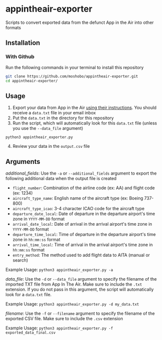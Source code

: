 # appintheair-exporter
Scripts to convert exported data from the defunct App in the Air into other formats

## Installation

### With Github
Run the following commands in your terminal to install this repository

```bash
git clone https://github.com/moshobo/appintheair-exporter.git
cd appintheair-exporter/
```

## Usage
1. Export your data from App in the Air [using their instructions](https://appintheair.com/shutdown/). You should receive a `data.txt` file in your email inbox
2. Put the `data.txt` in the directory for this repository
3. Run the script, which will automatically look for this `data.txt` file (unless you use the `--data_file` argument)

`python3 appintheair_exporter.py`

4. Review your data in the `output.csv` file

## Arguments
*additional_fields*: Use the `-a` or `--additional_fields` argument to export the following additional data when the output file is created
* `flight_number`: Combination of the airline code (ex: AA) and flight code (ex: 1234) 
* `aircraft_type_name`: English name of the aircraft type (ex: Boeing 737-800)
* `aircraft_type_icao`: 3-4 character ICAO code for the aircraft type
* `departure_date_local`: Date of departure in the departure airport's time zone in `YYYY-MM-DD` format
* `arrival_date_local`: Date of arrival in the arrival airport's time zone in `YYYY-MM-DD` format
* `departure_time_local`: Time of departure in the departure airport's time zone in `hh:mm:ss` format
* `arrival_time_local`: Time of arrival in the arrival airport's time zone in `hh:mm:ss` format
* `entry_method`: The method used to add flight data to AITA (manual or search)

Example Usage:
`python3 appintheair_exporter.py -a`

*data_file*: Use the `-d` or `--data_file` argument to specify the filename of the imported TXT file from App In The Air. Make sure to include the `.txt` extension. If you do not pass in this argument, the script will automatically look for a `data.txt` file.

Example Usage:
`python3 appintheair_exporter.py -d my_data.txt`

*filename*: Use the `-f` or `--filename` argument to specify the filename of the exported CSV file. Make sure to include the `.csv` extension

Example Usage:
`python3 appintheair_exporter.py -f exported_data_final.csv`
